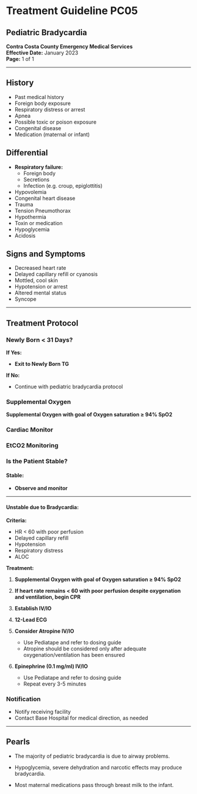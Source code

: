 # Treatment Guideline PC05
## Pediatric Bradycardia

**Contra Costa County Emergency Medical Services**  
**Effective Date:** January 2023  
**Page:** 1 of 1

---

## History

- Past medical history
- Foreign body exposure
- Respiratory distress or arrest
- Apnea
- Possible toxic or poison exposure
- Congenital disease
- Medication (maternal or infant)

## Differential

- **Respiratory failure:**
  - Foreign body
  - Secretions
  - Infection (e.g. croup, epiglottitis)
- Hypovolemia
- Congenital heart disease
- Trauma
- Tension Pneumothorax
- Hypothermia
- Toxin or medication
- Hypoglycemia
- Acidosis

## Signs and Symptoms

- Decreased heart rate
- Delayed capillary refill or cyanosis
- Mottled, cool skin
- Hypotension or arrest
- Altered mental status
- Syncope

---

## Treatment Protocol

### Newly Born < 31 Days?

**If Yes:**
- **Exit to Newly Born TG**

**If No:**
- Continue with pediatric bradycardia protocol

### Supplemental Oxygen

**Supplemental Oxygen with goal of Oxygen saturation ≥ 94% SpO2**

### Cardiac Monitor

### EtCO2 Monitoring

### Is the Patient Stable?

#### Stable:
- **Observe and monitor**

---

#### Unstable due to Bradycardia:

**Criteria:**
- HR < 60 with poor perfusion
- Delayed capillary refill
- Hypotension
- Respiratory distress
- ALOC

**Treatment:**

1. **Supplemental Oxygen with goal of Oxygen saturation ≥ 94% SpO2**

2. **If heart rate remains < 60 with poor perfusion despite oxygenation and ventilation, begin CPR**

3. **Establish IV/IO**

4. **12-Lead ECG**

5. **Consider Atropine IV/IO**
   - Use Pediatape and refer to dosing guide
   - Atropine should be considered only after adequate oxygenation/ventilation has been ensured

6. **Epinephrine (0.1 mg/ml) IV/IO**
   - Use Pediatape and refer to dosing guide
   - Repeat every 3-5 minutes

### Notification

- Notify receiving facility
- Contact Base Hospital for medical direction, as needed

---

## Pearls

- The majority of pediatric bradycardia is due to airway problems.

- Hypoglycemia, severe dehydration and narcotic effects may produce bradycardia.

- Most maternal medications pass through breast milk to the infant.

